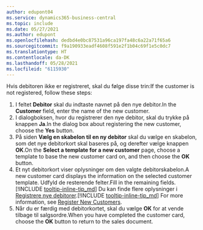 ```yaml
---
author: edupont04
ms.service: dynamics365-business-central
ms.topic: include
ms.date: 05/27/2021
ms.author: edupont
ms.openlocfilehash: dedbd4e0bc87531a96ca197fa48c6a22a71f65a6
ms.sourcegitcommit: f9a190933eadf4608f591e2f1b04c69f1e5c0dc7
ms.translationtype: HT
ms.contentlocale: da-DK
ms.lasthandoff: 05/28/2021
ms.locfileid: "6115930"
---
```

<span data-ttu-id="b1c6b-101">Hvis debitoren ikke er registreret, skal du følge disse trin:</span><span class="sxs-lookup"><span data-stu-id="b1c6b-101">If the customer is not registered, follow these steps:</span></span>

1. <span data-ttu-id="b1c6b-102">I feltet **Debitor** skal du indtaste navnet på den nye debitor.</span><span class="sxs-lookup"><span data-stu-id="b1c6b-102">In the **Customer** field, enter the name of the new customer.</span></span>
2. <span data-ttu-id="b1c6b-103">I dialogboksen, hvor du registrerer den nye debitor, skal du trykke på knappen **Ja**.</span><span class="sxs-lookup"><span data-stu-id="b1c6b-103">In the dialog box about registering the new customer, choose the **Yes** button.</span></span>
3. <span data-ttu-id="b1c6b-104">På siden **Vælg en skabelon til en ny debitor** skal du vælge en skabelon, som det nye debitorkort skal baseres på, og derefter vælge knappen **OK**.</span><span class="sxs-lookup"><span data-stu-id="b1c6b-104">On the **Select a template for a new customer** page, choose a template to base the new customer card on, and then choose the **OK** button.</span></span>
4. <span data-ttu-id="b1c6b-105">Et nyt debitorkort viser oplysninger om den valgte debitorskabelon.</span><span class="sxs-lookup"><span data-stu-id="b1c6b-105">A new customer card displays the information on the selected customer template.</span></span> <span data-ttu-id="b1c6b-106">Udfyld de resterende felter.</span><span class="sxs-lookup"><span data-stu-id="b1c6b-106">Fill in the remaining fields.</span></span> <span data-ttu-id="b1c6b-107">[!INCLUDE [tooltip-inline-tip_md](tooltip-inline-tip_md.md)] Du kan finde flere oplysninger i [Registrere nye debitorer](../sales-how-register-new-customers.md).</span><span class="sxs-lookup"><span data-stu-id="b1c6b-107">[!INCLUDE [tooltip-inline-tip_md](tooltip-inline-tip_md.md)] For more information, see [Register New Customers](../sales-how-register-new-customers.md).</span></span>  
5. <span data-ttu-id="b1c6b-108">Når du er færdig med debitorkortet, skal du vælge **OK** for at vende tilbage til salgsordre.</span><span class="sxs-lookup"><span data-stu-id="b1c6b-108">When you have completed the customer card, choose the **OK** button to return to the sales document.</span></span>
